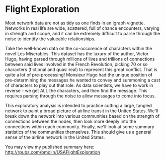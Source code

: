 # Flight Exploration

Most network data are not as tidy as one finds in an igraph vignette. Networks in real life are wide, scattered, full of chance encounters, varying in strength and scope, and it can be extremely difficult to parse through the noise to identify the valueable relationships.

Take the well-known data on the co-occurence of characters within the novel Les Miserables.  This dataset has the luxury of the author, Victor Hugo, having parsed through millions of lives and trillions of connections between said lives involved in the French Revolution, picking 70 or so characters (fictional and quasi real) to represent this great conflict.  That is quite a lot of pre-processing!  Monsieur Hugo had the unique position of pre-determining the messages he wanted to convey and summoning a cast of characters to play out that role.  As data scientists, we have to work in reverse - we get ALL the characters, and then find the message.  This requires parsing through the noise to allow messages to come into focus.

This exploratory analysis is intended to practice cutting a large, tangled network to paint a broad picture of airline transit in the United States.  We'll break down the network into various communities based on the strength of connections between the nodes, then look more deeply into the connections within each community.  Finally, we'll look at some summary statistics of the communities themselves.  This should give us a general sense of the airline network in the United States. 

You may view my published summary here:
<http://rpubs.com/bmolin/USAFlightExploration>